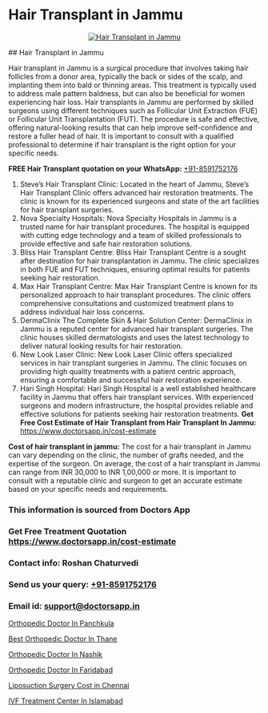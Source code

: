 # Hair Transplant in Jammu

<p align="center">
  <a href="https://doctorsapp.co.in/uploads/treatment_image/Finding%20the%20best%20hair%20clinic.jpg">
    <img src="https://doctorsapp.co.in/treatment/hair-transplant" alt="Hair Transplant in Jammu">
  </a>
</p>
## Hair Transplant in Jammu

Hair transplant in Jammu is a surgical procedure that involves taking hair follicles from a donor area, typically the back or sides of the scalp, and implanting them into bald or thinning areas. This treatment is typically used to address male pattern baldness, but can also be beneficial for women experiencing hair loss. Hair transplants in Jammu are performed by skilled surgeons using different techniques such as Follicular Unit Extraction (FUE) or Follicular Unit Transplantation (FUT). The procedure is safe and effective, offering natural-looking results that can help improve self-confidence and restore a fuller head of hair. It is important to consult with a qualified professional to determine if hair transplant is the right option for your specific needs.

**FREE Hair Transplant quotation on your WhatsApp:**  [+91-8591752176](https://api.whatsapp.com/send?phone=8591752176)

1) Steve’s Hair Transplant Clinic: Located in the heart of Jammu, Steve’s Hair Transplant Clinic offers advanced hair restoration treatments. The clinic is known for its experienced surgeons and state of the art facilities for hair transplant surgeries.
2) Nova Specialty Hospitals: Nova Specialty Hospitals in Jammu is a trusted name for hair transplant procedures. The hospital is equipped with cutting edge technology and a team of skilled professionals to provide effective and safe hair restoration solutions.
3) Bliss Hair Transplant Centre: Bliss Hair Transplant Centre is a sought after destination for hair transplantation in Jammu. The clinic specializes in both FUE and FUT techniques, ensuring optimal results for patients seeking hair restoration.
4) Max Hair Transplant Centre: Max Hair Transplant Centre is known for its personalized approach to hair transplant procedures. The clinic offers comprehensive consultations and customized treatment plans to address individual hair loss concerns.
5) DermaClinix   The Complete Skin & Hair Solution Center: DermaClinix in Jammu is a reputed center for advanced hair transplant surgeries. The clinic houses skilled dermatologists and uses the latest technology to deliver natural looking results for hair restoration.
6) New Look Laser Clinic: New Look Laser Clinic offers specialized services in hair transplant surgeries in Jammu. The clinic focuses on providing high quality treatments with a patient centric approach, ensuring a comfortable and successful hair restoration experience.
7) Hari Singh Hospital: Hari Singh Hospital is a well established healthcare facility in Jammu that offers hair transplant services. With experienced surgeons and modern infrastructure, the hospital provides reliable and effective solutions for patients seeking hair restoration treatments.
**Get Free Cost Estimate of Hair Transplant from Hair Transplant In Jammu:** https://www.doctorsapp.in/cost-estimate

**Cost of hair transplant in jammu:**
The cost for a hair transplant in Jammu can vary depending on the clinic, the number of grafts needed, and the expertise of the surgeon. On average, the cost of a hair transplant in Jammu can range from INR 30,000 to INR 1,00,000 or more. It is important to consult with a reputable clinic and surgeon to get an accurate estimate based on your specific needs and requirements.

### This information is sourced from Doctors App 
### Get Free Treatment Quotation https://www.doctorsapp.in/cost-estimate
### Contact info: Roshan Chaturvedi 
### Send us your query: [+91-8591752176](https://api.whatsapp.com/send?phone=8591752176) 
### Email id: support@doctorsapp.in

[Orthopedic Doctor In Panchkula](https://www.linkedin.com/pulse/orthopedic-doctor-panchkula-doctorsapp-dhaka-njlde?trackingId=p6Z7hilyjxWuByT9sZBJ6g%3D%3D&lipi=urn%3Ali%3Apage%3Ad_flagship3_company_admin%3Bo%2BosOGJBSO63YocmsfjAZA%3D%3D)

[Best Orthopedic Doctor In Thane](https://www.linkedin.com/pulse/best-orthopedic-doctor-thane-doctorsapp-chittagong-jmwqe?trackingId=euOLHdbU3sw0TI%2Fdgc2XZg%3D%3D&lipi=urn%3Ali%3Apage%3Ad_flagship3_company_admin%3BUjs5mcUZR9ewYOKOFkpg2w%3D%3D)

[Orthopedic Doctor In Nashik](https://medium.com/@kushalrao10/orthopedic-doctor-in-nashik-d10e05736949)

[Orthopedic Doctor In Faridabad](https://medium.com/@kushalrao10/orthopedic-doctor-in-faridabad-417cdd94f060)

[Liposuction Surgery Cost in Chennai](https://doctors-apps.github.io/doctorsapp/liposuction-surgery-cost-in-chennai)

[IVF Treatment Center In Islamabad](https://doctors-apps.github.io/doctorsapp/ivf-treatment-center-in-islamabad)

